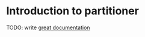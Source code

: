 # Introduction to partitioner

TODO: write [great documentation](http://jacobian.org/writing/what-to-write/)
